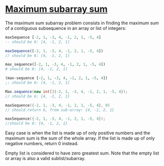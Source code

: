 # [Maximum  subarray sum](https://www.codewars.com/kata/54521e9ec8e60bc4de000d6c)
The maximum sum subarray problem consists in finding the maximum sum of a contiguous subsequence in an array or list of integers:

```haskell
maxSequence [-2, 1, -3, 4, -1, 2, 1, -5, 4]
-- should be 6: [4, -1, 2, 1]
```
```javascript
maxSequence([-2, 1, -3, 4, -1, 2, 1, -5, 4])
// should be 6: [4, -1, 2, 1]
```
```python
max_sequence([-2, 1, -3, 4, -1, 2, 1, -5, 4])
# should be 6: [4, -1, 2, 1]
```
```clojure
(max-sequence [-2, 1, -3, 4, -1, 2, 1, -5, 4])
;; should be 6: [4, -1, 2, 1]
```
```java
Max.sequence(new int[]{-2, 1, -3, 4, -1, 2, 1, -5, 4});
// should be 6: {4, -1, 2, 1}
```
```c
maxSequence({-2, 1, -3, 4, -1, 2, 1, -5, 4}, 9)
// should return 6, from sub-array: {4, -1, 2, 1}
```
```cpp
maxSequence({-2, 1, -3, 4, -1, 2, 1, -5, 4});
//should be 6: {4, -1, 2, 1}
```

Easy case is when the list is made up of only positive numbers and the maximum sum is the sum of the whole array. If the list is made up of only negative numbers, return 0 instead.

Empty list is considered to have zero greatest sum. Note that the empty list or array is also a valid sublist/subarray.
